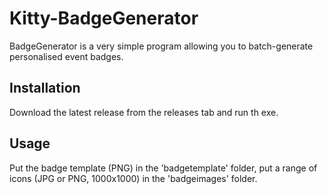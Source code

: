 # Kitty-BadgeGenerator

BadgeGenerator is a very simple program allowing you to batch-generate personalised event badges.

## Installation

Download the latest release from the releases tab and run th exe.

## Usage

Put the badge template (PNG) in the 'badgetemplate' folder, put a range of icons (JPG or PNG, 1000x1000) in the 'badgeimages' folder.